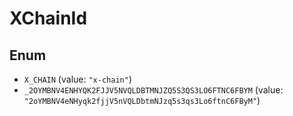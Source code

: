 # XChainId

## Enum

* `X_CHAIN` (value: `"x-chain"`)
* `_2OYMBNV4ENHYQK2FJJV5NVQLDBTMNJZQ5S3QS3LO6FTNC6FBYM` (value: `"2oYMBNV4eNHyqk2fjjV5nVQLDbtmNJzq5s3qs3Lo6ftnC6FByM"`)
